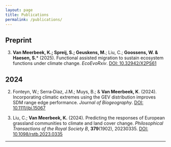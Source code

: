 ```yaml
---
layout: page
title: Publications
permalink: /publications/
---
```

## Preprint
3. **Van Meerbeek, K.; Spreij, S.; Geuskens, M.**; Liu, C.; **Goossens, W. & Haesen, S.*** (2025). Functional assisted migration to sustain ecosystem functions under climate change. *EcoEvoRxiv*. [DOI: 10.32942/X2PS61](https://doi.org/10.32942/X2PS61)

## 2024

2. Fonteyn, W.; Serra‐Diaz, J.M.; Muys, B.; & **Van Meerbeek, K**. (2024). Incorporating climatic extremes using the GEV distribution improves SDM range edge performance. *Journal of Biogeography*. [DOI: 10.1111/jbi.15067](https://doi.org/10.1111/jbi.15067)

1. Liu, C.; **Van Meerbeek, K.** (2024). Predicting the responses of European grassland communities to climate and land cover change. *Philosophical Transactions of the Royal Society B*, **379**(1902), 20230335. [DOI: 10.1098/rstb.2023.0335](https://doi.org/10.1098/rstb.2023.0335)

---





